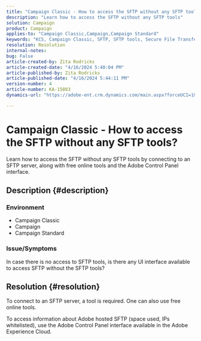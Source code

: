 ```yaml
---
title: "Campaign Classic - How to access the SFTP without any SFTP tools?"
description: "Learn how to access the SFTP without any SFTP tools"
solution: Campaign
product: Campaign
applies-to: "Campaign Classic,Campaign,Campaign Standard"
keywords: "KCS, Campaign Classic, SFTP, SFTP tools, Secure File Transfer Protocol "
resolution: Resolution
internal-notes: 
bug: False
article-created-by: Zita Rodricks
article-created-date: "4/16/2024 5:40:04 PM"
article-published-by: Zita Rodricks
article-published-date: "4/16/2024 5:44:11 PM"
version-number: 4
article-number: KA-15083
dynamics-url: "https://adobe-ent.crm.dynamics.com/main.aspx?forceUCI=1&pagetype=entityrecord&etn=knowledgearticle&id=abe68058-18fc-ee11-a1ff-6045bd0065b6"

---
```

# Campaign Classic - How to access the SFTP without any SFTP tools?


Learn how to access the SFTP without any SFTP tools by connecting to an SFTP server, along with free online tools and the Adobe Control Panel interface.

## Description {#description}


### Environment

- Campaign Classic
- Campaign
- Campaign Standard


### Issue/Symptoms

In case there is no access to SFTP tools, is there any UI interface available to access SFTP without the SFTP tools?




## Resolution {#resolution}


To connect to an SFTP server, a tool is required. One can also use free online tools.

To access information about Adobe hosted SFTP (space used, IPs whitelisted), use the Adobe Control Panel interface available in the Adobe Experience Cloud.
